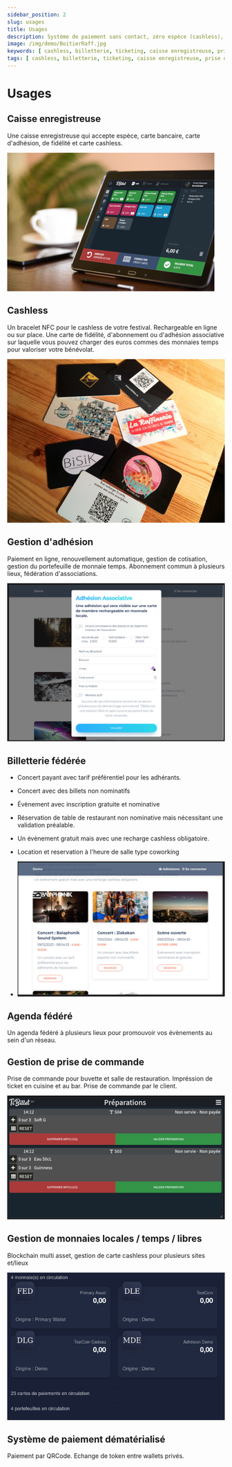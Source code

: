 ```yaml
---
sidebar_position: 2
slug: usages
title: Usages
description: Système de paiement sans contact, zéro espèce (cashless), de gestion d'évènement, de gestion de salle de restauration, d'engagement associatif et d'achat de billets en ligne … mais pas uniquement !
image: /img/demo/BoitierRaff.jpg
keywords: [ cashless, billetterie, ticketing, caisse enregistreuse, prise de commandes, paiement dématérialisé, monnaies locales, monnaies temps, logiciel libre, open source, coopérative ]
tags: [ cashless, billetterie, ticketing, caisse enregistreuse, prise de commandes, paiement dématérialisé, monnaies locales, monnaies temps, logiciel libre, open source, coopérative ]
---
```

# Usages 

## Caisse enregistreuse

Une caisse enregistreuse qui accepte espèce, carte bancaire, carte d'adhésion, de fidélité et carte cashless.

![caisse1](/img/demo/maq2-420.jpg)

## Cashless

Un bracelet NFC pour le cashless de votre festival. Rechargeable en ligne ou sur place. Une carte de fidélité,
d'abonnement ou d'adhésion associative sur laquelle vous pouvez charger des euros commes des monnaies temps pour
valoriser votre bénévolat.

![caisse1](/img/demo/cartes.jpg)

## Gestion d'adhésion

Paiement en ligne, renouvellement automatique, gestion de cotisation, gestion du portefeuille de monnaie temps.
Abonnement commun à plusieurs lieux, fédération d'associations.

![adhésion](/img/demo/BilletDemo4_adhesion.jpg)

## Billetterie fédérée

- Concert payant avec tarif préférentiel pour les adhérants.
- Concert avec des billets non nominatifs
- Évènement avec inscription gratuite et nominative
- Réservation de table de restaurant non nominative mais nécessitant une validation préalable.
- Un évènement gratuit mais avec une recharge cashless obligatoire.
- Location et reservation à l'heure de salle type coworking

- ![billet](/img/demo/BilletDemo1.jpg)

## Agenda fédéré

Un agenda fédéré à plusieurs lieux pour promouvoir vos évènements au sein d'un réseau.

## Gestion de prise de commande

Prise de commande pour buvette et salle de restauration. Impréssion de ticket en cuisine et au bar. Prise de commande
par le client.

![commande](/img/demo/CashlessDemo6.jpg)

## Gestion de monnaies locales / temps / libres

Blockchain multi asset, gestion de carte cashless pour plusieurs sites et/lieux

![fedow](/img/demo/fedow_beta.jpg)

## Système de paiement dématérialisé

Paiement par QRCode. Echange de token entre wallets privés.



